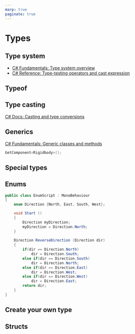```yaml
---
marp: true
paginate: true
---
```

<!-- headingDivider: 3 -->
<!-- class: default -->

# Types

## Type system

* [C# Fundamentals: Type system overview](https://docs.microsoft.com/en-us/dotnet/csharp/fundamentals/types/)
* [C# Reference: Type-testing operators and cast expression](https://docs.microsoft.com/en-us/dotnet/csharp/language-reference/operators/type-testing-and-cast)


## Typeof

## Type casting


[C# Docs: Casting and type conversions](https://docs.microsoft.com/en-us/dotnet/csharp/programming-guide/types/casting-and-type-conversions)

## Generics

[C# Fundamentals: Generic classes and methods](https://docs.microsoft.com/en-us/dotnet/csharp/fundamentals/types/generics)

```c#
GetComponent<Rigidbody>();
```

## Special types

## Enums
```c#
public class EnumScript : MonoBehaviour 
{
    enum Direction {North, East, South, West};

    void Start () 
    {
        Direction myDirection;
        myDirection = Direction.North;
    }
    
    Direction ReverseDirection (Direction dir)
    {
        if(dir == Direction.North)
            dir = Direction.South;
        else if(dir == Direction.South)
            dir = Direction.North;
        else if(dir == Direction.East)
            dir = Direction.West;
        else if(dir == Direction.West)
            dir = Direction.East;
        return dir;     
    }
}
```
## Create your own type
## Structs